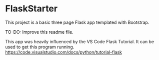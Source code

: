 # FlaskStarter
This project is a basic three page Flask app templated with Bootstrap.

TO-DO: Improve this readme file.

This app was heavily influenced by the VS Code Flask Tutorial.  It can be used to get this program running.
  https://code.visualstudio.com/docs/python/tutorial-flask


